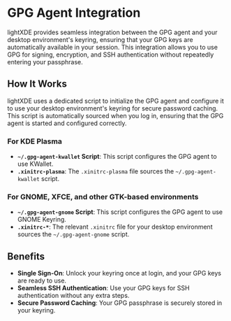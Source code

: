 # GPG Agent Integration

lightXDE provides seamless integration between the GPG agent and your desktop environment's keyring, ensuring that your GPG keys are automatically available in your session. This integration allows you to use GPG for signing, encryption, and SSH authentication without repeatedly entering your passphrase.

## How It Works

lightXDE uses a dedicated script to initialize the GPG agent and configure it to use your desktop environment's keyring for secure password caching. This script is automatically sourced when you log in, ensuring that the GPG agent is started and configured correctly.

### For KDE Plasma

-   **`~/.gpg-agent-kwallet` Script**: This script configures the GPG agent to use KWallet.
-   **`.xinitrc-plasma`**: The `.xinitrc-plasma` file sources the `~/.gpg-agent-kwallet` script.

### For GNOME, XFCE, and other GTK-based environments

-   **`~/.gpg-agent-gnome` Script**: This script configures the GPG agent to use GNOME Keyring.
-   **`.xinitrc-*`**: The relevant `.xinitrc` file for your desktop environment sources the `~/.gpg-agent-gnome` script.

## Benefits

-   **Single Sign-On**: Unlock your keyring once at login, and your GPG keys are ready to use.
-   **Seamless SSH Authentication**: Use your GPG keys for SSH authentication without any extra steps.
-   **Secure Password Caching**: Your GPG passphrase is securely stored in your keyring.

